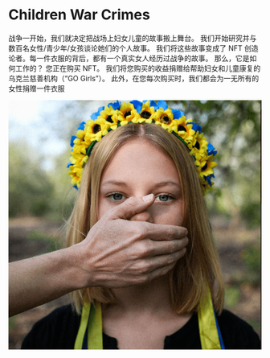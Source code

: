 # Children War Crimes

战争一开始，我们就决定把战场上妇女儿童的故事搬上舞台。
我们开始研究并与数百名女性/青少年/女孩谈论她们的个人故事。
我们将这些故事变成了 NFT 创造论者。每一件衣服的背后，都有一个真实女人经历过战争的故事。
那么，它是如何工作的？
您正在购买 NFT。
我们将您购买的收益捐赠给帮助妇女和儿童康复的乌克兰慈善机构（“GO Girls”）。
此外，在您每次购买时，我们都会为一无所有的女性捐赠一件衣服



![nft](01.png)
